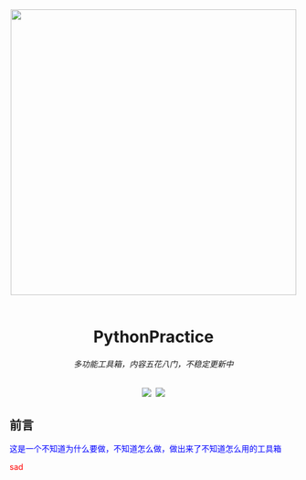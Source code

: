 <div align=center><img src="https://ftp.bmp.ovh/imgs/2020/08/46341119c90d5ae8.png" width="500px" heigth = "200px"></div><br> 
<h1 align="center">PythonPractice</h1>
<h6 align="center">多功能工具箱，内容五花八门，不稳定更新中</h6>
<div align=center><img src="https://img.shields.io/badge/Language-Python-yellow.svg">&nbsp;&nbsp;<img src="https://img.shields.io/badge/Author-Am0xil-blue.svg"></div>

## 前言
<font color="blue" face="微软雅黑">这是一个不知道为什么要做，不知道怎么做，做出来了不知道怎么用的工具箱</font>

<span style="color:red;">sad</span>

